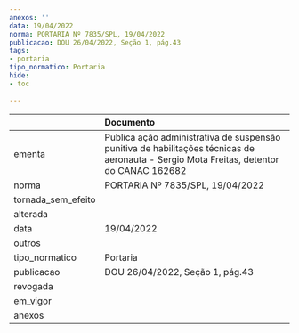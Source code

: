 ```yaml
---
anexos: ''
data: 19/04/2022
norma: PORTARIA Nº 7835/SPL, 19/04/2022
publicacao: DOU 26/04/2022, Seção 1, pág.43
tags:
- portaria
tipo_normatico: Portaria
hide: 
- toc 
 
---
```


|                    | Documento                                                                                                                               |
|:-------------------|:----------------------------------------------------------------------------------------------------------------------------------------|
| ementa             | Publica ação administrativa de suspensão punitiva de habilitações técnicas de aeronauta - Sergio Mota Freitas, detentor do CANAC 162682 |
| norma              | PORTARIA Nº 7835/SPL, 19/04/2022                                                                                                        |
| tornada_sem_efeito |                                                                                                                                         |
| alterada           |                                                                                                                                         |
| data               | 19/04/2022                                                                                                                              |
| outros             |                                                                                                                                         |
| tipo_normatico     | Portaria                                                                                                                                |
| publicacao         | DOU 26/04/2022, Seção 1, pág.43                                                                                                         |
| revogada           |                                                                                                                                         |
| em_vigor           |                                                                                                                                         |
| anexos             |                                                                                                                                         |